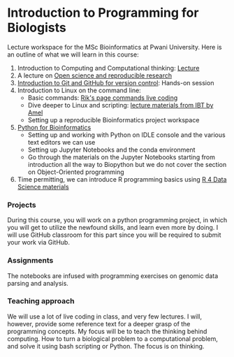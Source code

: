 # Introduction to Programming for Biologists

Lecture workspace for the MSc Bioinformatics at Pwani University. Here is an outline of what we will learn in this course:

1. Introduction to Computing and Computational thinking: [Lecture](Programming_And_ComputationalThinking.pdf)
2. A lecture on [Open science and reproducible research](https://docs.google.com/presentation/d/18ldedgpdM9S1ve_Gw9JRRvXZmssZALXfapOAkvYjCU4/edit?usp=sharing)
2. [Introduction to Git and GitHub for version control](https://docs.google.com/presentation/d/1NVHLHiL-tw-3e5KYFY-N_ISjWgGHIs45eAypEUep_hU/edit#slide=id.g3e08b71c2d_1_0): Hands-on session
3. Introduction to Linux on the command line:
      - Basic commands: [Rik's page commands live coding](http://rik.smith-unna.com/command_line_bootcamp)
      - Dive deeper to Linux and scripting: [lecture materials from IBT by Amel](https://github.com/amelgh/Introduction_To_Linux)
      - Setting up a reproducible Bioinformatics project workspace
4. [Python for Bioinformatics](https://github.com/kipkurui/Python4Bioinformatics2019)
      - Setting up and working with Python on IDLE console and the various text editors we can use
      - Setting up Jupyter Notebooks and the conda environment
      - Go through the materials on the Jupyter Notebooks starting from introduction all the way to Biopython but we do not cover the section on Object-Oriented programming
5. Time permitting, we can introduce R programming basics using [R 4 Data Science materials](https://r4ds.had.co.nz/)

### Projects
During this course, you will work on a python programming project, in which you will get to utilize the newfound skills, and learn even more by doing. I will use GitHub classroom for this part since you will be required to submit your work via GitHub. 

### Assignments
The notebooks are infused with programming exercises on genomic data parsing and analysis. 

### Teaching approach

We will use a lot of live coding in class, and very few lectures. I will, however, provide some reference text for a deeper grasp of the programming concepts. My focus will be to teach the thinking behind computing. How to turn a biological problem to a computational problem, and solve it using bash scripting or Python. The focus is on thinking.

